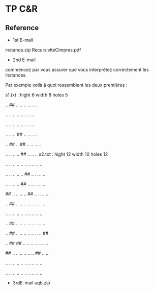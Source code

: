 # TP C&R

## Reference

- 1st E-mail

instance.zip
RecursiviteCimpres.pdf

- 2nd E-mail

commencez par vous assurer que vous interprétez correctement les instances.

Par exemple voilà à quoi ressemblent les deux premières :

 s1.txt : hight 6 width 8 holes 5

   .. ## .. .. .. .. .. ..

   .. .. .. .. .. .. .. ..

   .. .. .. .. .. .. .. ..

   .. .. .. ## .. .. .. ..

   .. ## .. ## .. .. .. ..

   .. .. .. .. ## .. .. ..
s2.txt : hight 12 width 10 holes 12

   .. .. .. .. .. .. .. .. .. ..

   .. .. .. .. .. ## .. .. .. ..

   .. .. .. .. ## .. .. .. .. ..

   \## .. .. .. .. ## .. .. .. ..

   .. ## .. .. .. .. .. .. .. ..

   .. .. .. .. .. .. .. .. .. ..

   .. ## .. .. .. .. .. .. .. ..

   .. ## .. .. .. .. .. .. .. ##

   .. ## ## .. .. .. .. .. .. ..

   \## .. .. .. .. .. .. ## .. ..

   .. .. .. .. .. .. .. .. .. ..

   .. .. .. .. .. .. .. .. .. ..

- 3rdE-mail
uqb.zip
